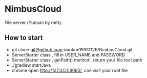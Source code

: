 # NimbusCloud
File server /Yunpan by netty

## How to start
* git clone git@github.com:xiaokun19931126/NimbusCloud.git
* ServerStarter class , fill in USER_NAME and PASSWORD
* ServerStarter class , getPath() method , return your file root path
* ./gradlew startJava 
* chrome open http://127.0.0.1:8080/, can visit your root file
